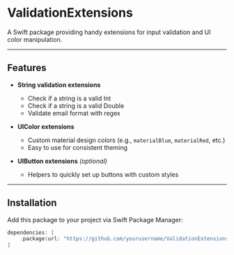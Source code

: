 # ValidationExtensions

A Swift package providing handy extensions for input validation and UI color manipulation.

---

## Features

- **String validation extensions**  
  - Check if a string is a valid Int  
  - Check if a string is a valid Double  
  - Validate email format with regex

- **UIColor extensions**  
  - Custom material design colors (e.g., `materialBlue`, `materialRed`, etc.)  
  - Easy to use for consistent theming

- **UIButton extensions** *(optional)*  
  - Helpers to quickly set up buttons with custom styles

---

## Installation

Add this package to your project via Swift Package Manager:

```swift
dependencies: [
    .package(url: "https://github.com/yourusername/ValidationExtensions.git", from: "1.0.0")
]

